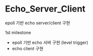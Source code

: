 # Echo_Server_Client

epoll 기반 echo server/client 구현

1st milestone
 - epoll 기반 echo 서버 구현 (level trigger)
 - echo client 구현
